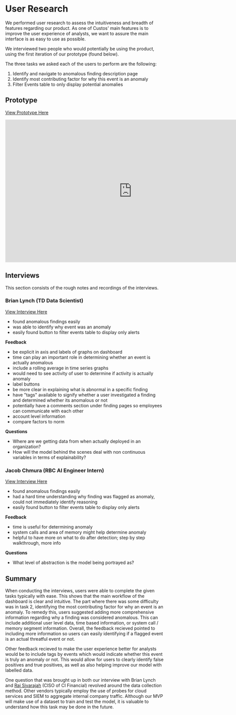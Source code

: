 # User Research

We performed user research to assess the intuitiveness and breadth of features regarding our product. As one of Custos' main features is to improve the user experience of analysts, we want to assure the main interface is as easy to use as possible.

We interviewed two people who would potentially be using the product, using the first iteration of our prototype (found below).

The three tasks we asked each of the users to perform are the following:
1. Identify and navigate to anomalous finding description page
2. Identify most contributing factor for why this event is an anomaly
3. Filter Events table to only display potential anomalies
 
## Prototype

[View Prototype Here](https://www.figma.com/file/UBnTzAB5WWmyctv8s8bbKq/Custos?node-id=0%3A1)

<iframe style="border: 1px solid rgba(0, 0, 0, 0.1);" width="800" height="450" src="https://www.figma.com/embed?embed_host=share&url=https%3A%2F%2Fwww.figma.com%2Ffile%2FUBnTzAB5WWmyctv8s8bbKq%2FCustos%3Fnode-id%3D0%253A1" allowfullscreen></iframe>

## Interviews

This section consists of the rough notes and recordings of the interviews. 

### Brian Lynch (TD Data Scientist)

[View Interview Here](https://drive.google.com/file/d/19ir-XFPIcjHCvIiLDr5TN9JxTETxNPcc/view?usp=sharing)

- found anomalous findings easily
- was able to identify why event was an anomaly
- easily found button to filter events table to display only alerts

**Feedback**
- be explicit in axis and labels of graphs on dashboard
- time can play an important role in determining whether an event is actually anomalous
- include a rolling average in time series graphs
- would need to see activity of user to determine if activity is actually anomaly 
- label buttons
- be more clear in explaining what is abnormal in a specific finding
- have "tags" available to signify whether a user investigated a finding and determined whether its anomalous or not
- potentially have a comments section under finding pages so employees can communicate with each other
- account level information
- compare factors to norm

**Questions**
- Where are we getting data from when actually deployed in an organization?
- How will the model behind the scenes deal with non continuous variables in terms of explainability?



### Jacob Chmura (RBC AI Engineer Intern)
[View Interview Here](https://drive.google.com/file/d/1Vt8VStF4Lp6qavXwtB7MuLppKVQyZS9s/view?usp=sharing)

- found anomalous findings easily
- had a hard time understanding why finding was flagged as anomaly, could not immediately identify reasoning
- easily found button to filter events table to display only alerts

**Feedback**
- time is useful for determining anomaly
- system calls and area of memory might help determine anomaly
- helpful to have more on what to do after detection; step by step walkthrough, more info

**Questions**
- What level of abstraction is the model being portrayed as?

## Summary

When conducting the interviews, users were able to complete the given tasks typically with ease. This shows that the main workflow of the dashboard is clear and intuitive. The part where there was some difficulty was in task 2, identifying the most contributing factor for why an event is an anomaly. To remedy this, users suggested adding more comprehensive information regarding why a finding was considered anomalous. This can include additional user level data, time based information, or system call / memory segment information. Overall, the feedback recieved pointed to including more information so users can easily identifying if a flagged event is an actual threatful event or not.

Other feedback recieved to make the user experience better for analysts would be to include tags by events which would indicate whether this event is truly an anomaly or not. This would allow for users to clearly identify false positives and true positives, as well as also helping improve our model with labelled data. 

One question that was brought up in both our interview with Brian Lynch and [Raj Sivarajah](https://www.linkedin.com/in/rsivarajah/) (CISO of CI Financial) revolved around the data collection method. Other vendors typically employ the use of probes for cloud services and SIEM to aggregate internal company traffic. Although our MVP will make use of a dataset to train and test the model, it is valuable to understand how this task may be done in the future.
